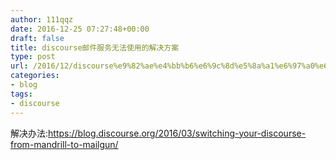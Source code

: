 ```yaml
---
author: 111qqz
date: 2016-12-25 07:27:48+00:00
draft: false
title: discourse邮件服务无法使用的解决方案
type: post
url: /2016/12/discourse%e9%82%ae%e4%bb%b6%e6%9c%8d%e5%8a%a1%e6%97%a0%e6%b3%95%e4%bd%bf%e7%94%a8%e7%9a%84%e8%a7%a3%e5%86%b3%e6%96%b9%e6%a1%88/
categories:
- blog
tags:
- discourse
---
```




解决办法:https://blog.discourse.org/2016/03/switching-your-discourse-from-mandrill-to-mailgun/
